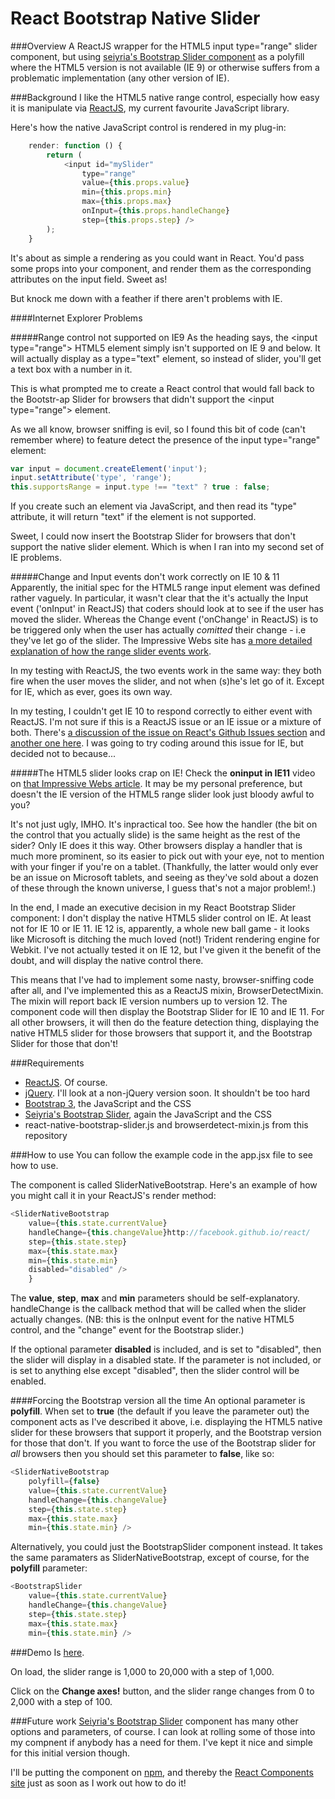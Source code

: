 # React Bootstrap Native Slider

###Overview
A ReactJS wrapper for the HTML5 input type="range" slider component, but using [seiyria's Bootstrap Slider component](https://github.com/seiyria/bootstrap-slider) as a polyfill where the HTML5 version is not available (IE 9) or otherwise suffers from a problematic implementation (any other version of IE).


###Background
I like the HTML5 native range control, especially how easy it is manipulate via [ReactJS](http://facebook.github.io/react/), my current favourite JavaScript library.

Here's how the native JavaScript control is rendered in my plug-in:

```JavaScript
    render: function () {
        return (
            <input id="mySlider"
                type="range"
                value={this.props.value}
                min={this.props.min}
                max={this.props.max}
                onInput={this.props.handleChange}
                step={this.props.step} />
        );
    }
```

It's about as simple a rendering as you could want in React.  You'd pass some props into your component, and render them as the corresponding attributes on the input field.  Sweet as!

But knock me down with a feather if there aren't problems with IE.


####Internet Explorer Problems

#####Range control not supported on IE9
As the heading says, the &lt;input type="range"&gt; HTML5 element simply isn't supported on IE 9 and below.  It will actually display as a type="text" element, so instead of slider, you'll get a text box with a number in it.

This is what prompted me to create a React control that would fall back to the Bootstr-ap Slider for browsers that didn't support the &lt;input type="range"&gt; element.

As we all know, browser sniffing is evil, so I found this bit of code (can't remember where) to feature detect the presence of the input type="range" element:

```JavaScript
var input = document.createElement('input');
input.setAttribute('type', 'range');
this.supportsRange = input.type !== "text" ? true : false;
```

If you create such an element via JavaScript, and then read its "type" attribute, it will return "text" if the element is not supported.

Sweet, I could now insert the Bootstrap Slider for browsers that don't support the native slider element.  Which is when I ran into my second set of IE problems.



#####Change and Input events don't work correctly on IE 10 & 11
Apparently, the initial spec for the HTML5 range input element was defined rather vaguely.  In particular, it wasn't clear that the it's actually the Input event ('onInput' in ReactJS) that coders should look at to see if the user has moved the slider.  Whereas the Change event ('onChange' in ReactJS) is to be triggered only when the user has actually *comitted* their change - i.e they've let go of the slider.  The Impressive Webs site has [a more detailed explanation of how the range slider events work](http://www.impressivewebs.com/onchange-vs-oninput-for-range-sliders/).

In my testing with ReactJS, the two events work in the same way: they both fire when the user moves the slider, and not when (s)he's let go of it.  Except for IE, which as ever, goes its own way.  

In my testing, I couldn't get IE 10 to respond correctly to either event with ReactJS.  I'm not sure if this is a ReactJS issue or an IE issue or a mixture of both.  There's [a discussion of the issue on React's Github Issues section](https://github.com/facebook/react/issues/3096) and [another one here](https://github.com/facebook/react/issues/554).  I was going to try coding around this issue for IE, but decided not to because...



#####The HTML5 slider looks crap on IE!
Check the **oninput in IE11** video on [that Impressive Webs article](http://www.impressivewebs.com/onchange-vs-oninput-for-range-sliders/).  It may be my personal preference, but doesn't the IE version of the HTML5 range slider look just bloody awful to you?

It's not just ugly, IMHO.  It's inpractical too.  See how the handler (the bit on the control that you actually slide) is the same height as the rest of the sider?  Only IE does it this way.  Other browsers display a handler that is much more prominent, so its easier to pick out with your eye, not to mention with your finger if you're on a tablet.  (Thankfully, the latter would only ever be an issue on Microsoft tablets, and seeing as they've sold about a dozen of these through the known universe, I guess that's not a major problem!.)

In the end, I made an executive decision in my React Bootstrap Slider component: I don't display the native HTML5 slider control on IE.  At least not for IE 10 or IE 11.  IE 12 is, apparently, a whole new ball game - it looks like Microsoft is ditching the much loved (not!) Trident rendering engine for Webkit.  I've not actually tested it on IE 12, but I've given it the benefit of the doubt, and will display the native control there.

This means that I've had to implement some nasty, browser-sniffing code after all, and I've implemented this as a ReactJS mixin, BrowserDetectMixin.  The mixin will report back IE version numbers up to version 12.  The component code will then display the Bootstrap Slider for IE 10 and IE 11.  For all other browsers, it will then do the feature detection thing, displaying the native HTML5 slider for those browsers that support it, and the Bootstrap Slider for those that don't!


###Requirements
- [ReactJS](http://facebook.github.io/react/).  Of course.
- [jQuery](http://jquery.com/).  I'll look at a non-jQuery version soon.  It shouldn't be too hard
- [Bootstrap 3](http://getbootstrap.com/), the JavaScript and the CSS
- [Seiyria's Bootstrap Slider](https://github.com/seiyria/bootstrap-slider), again the JavaScript and the CSS
- react-native-bootstrap-slider.js and browserdetect-mixin.js from this repository



###How to use
You can follow the example code in the app.jsx file to see how to use.

The component is called SliderNativeBootstrap.  Here's an example of how you might call it in your ReactJS's render method:

```JavaScript
<SliderNativeBootstrap
    value={this.state.currentValue}
    handleChange={this.changeValue}http://facebook.github.io/react/
    step={this.state.step}
    max={this.state.max}
    min={this.state.min}
    disabled="disabled" />
    }
```

The **value**, **step**, **max** and **min** parameters should be self-explanatory.  handleChange is the callback method that will be called when the slider actually changes.  (NB: this is the onInput event for the native HTML5 control, and the "change" event for the Bootstrap slider.)

If the optional parameter **disabled** is included, and is set to "disabled", then the slider will display in a disabled state.  If the parameter is not included, or is set to anything else except "disabled", then the slider control will be enabled. 


####Forcing the Bootstrap version all the time
An optional parameter is **polyfill**.  When set to **true** (the default if you leave the parameter out) the component acts as I've described it above, i.e. displaying the HTML5 native slider for these browsers that support it properly, and the Bootstrap version for those that don't.  If you want to force the use of the Bootstrap slider for *all* browsers then you should set this parameter to **false**, like so:

```JavaScript
<SliderNativeBootstrap
	polyfill={false}
    value={this.state.currentValue}
    handleChange={this.changeValue}
    step={this.state.step}
    max={this.state.max}
    min={this.state.min} />
```
Alternatively, you could just the BootstrapSlider component instead.  It takes the same paramaters as SliderNativeBootstrap, except of course, for the **polyfill** parameter:

```JavaScript
<BootstrapSlider
    value={this.state.currentValue}
    handleChange={this.changeValue}
    step={this.state.step}
    max={this.state.max}
    min={this.state.min} />
```


###Demo
Is [here](http://users.on.net/~mikeandgeminoz/code/react.bootstrap.slidertest/index.html).

On load, the slider range is 1,000 to 20,000 with a step of 1,000.

Click on the **Change axes!** button, and the slider range changes from 0 to 2,000 with a step of 100.


###Future work
[Seiyria's Bootstrap Slider](https://github.com/seiyria/bootstrap-slider) component has many other options and parameters, of course.  I can look at rolling some of those into my compnent if anybody has a need for them.  I've kept it nice and simple for this initial version though.

I'll be putting the component on [npm](https://www.npmjs.com/), and thereby the [React Components site](http://react-components.com/) just as soon as I work out how to do it!













